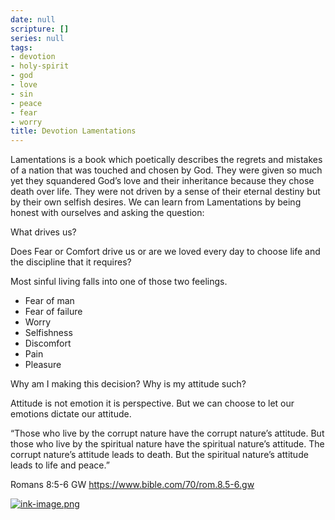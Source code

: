 ```yaml
---
date: null
scripture: []
series: null
tags:
- devotion
- holy-spirit
- god
- love
- sin
- peace
- fear
- worry
title: Devotion Lamentations
---
```



Lamentations is a book which poetically describes the regrets and mistakes of a nation that was touched and chosen by God. They were given so much yet they squandered God’s love and their inheritance because they chose death over life. They were not driven by a sense of their eternal destiny but by their own selfish desires. We can learn from Lamentations by being honest with ourselves and asking the question:

What drives us?

Does Fear or Comfort drive us or are we loved every day to choose life and the discipline that it requires?

Most sinful living falls into one of those two feelings.

- Fear of man
- Fear of failure
- Worry
- Selfishness
- Discomfort
- Pain
- Pleasure

Why am I making this decision?
Why is my attitude such?

Attitude is not emotion it is perspective. But we can choose to let our emotions dictate our attitude.

“Those who live by the corrupt nature have the corrupt nature’s attitude. But those who live by the spiritual nature have the spiritual nature’s attitude. The corrupt nature’s attitude leads to death. But the spiritual nature’s attitude leads to life and peace.”

‭‭Romans‬ ‭8:5-6‬ ‭GW‬‬
https://www.bible.com/70/rom.8.5-6.gw

[![ink-image.png](ink-image-3.png)](https://www.bible.com/70/rom.8.5-6.gw)